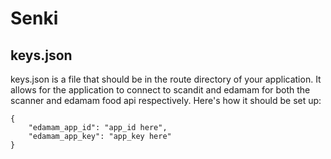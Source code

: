 # Senki

## keys.json

keys.json is a file that should be in the route directory of your application. It allows for the application to connect to scandit and edamam for both the scanner and edamam food api respectively. Here's how it should be set up:

```
{
    "edamam_app_id": "app_id here",
    "edamam_app_key": "app_key here"
}
```